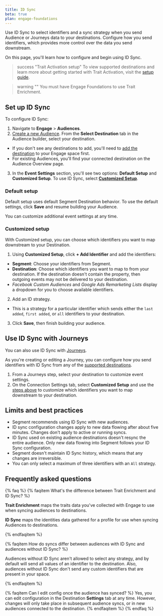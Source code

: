 ```yaml
--- 
title: ID Sync
beta: true
plan: engage-foundations
---
```


Use ID Sync to select identifiers and a sync strategy when you send Audience or Journeys data to your destinations. Configure how you send identifiers, which provides more control over the data you send downstream. 

On this page, you'll learn how to configure and begin using ID Sync.

> success "Trait Activation setup"
> To view supported destinations and learn more about getting started with Trait Activation, visit the [setup guide](/docs/engage/trait-activation/trait-activation-setup/).

> warning ""
> You must have Engage Foundations to use Trait Enrichment. 

## Set up ID Sync

To configure ID Sync:

1. Navigate to **Engage** > **Audiences**.
2. [Create a new Audience](/docs/engage/audiences/). From the **Select Destination** tab in the Audience builder, select your destination.
- If you don't see any destinations to add, you'll need to [add the destination](/docs/connections/destinations/add-destination/#adding-a-destination) to your Engage space first.
- For existing Audiences, you'll find your connected destination on the Audience Overview page.
3. In the **Event Settings** section, you'll see two options: **Default Setup** and **Customized Setup**. To use ID Sync, select [**Customized Setup**](#customized-setup). 

### Default setup 

Default setup uses default Segment Destination behavior. To use the default settings, click **Save** and resume building your Audience. 

You can customize additional event settings at any time. 

### Customized setup 

With Customized setup, you can choose which identifiers you want to map downstream to your Destination.

1. Using **Customized Setup**, click **+ Add Identifier** and add the identifiers:
- **Segment**: Choose your identifiers from Segment.
- **Destination**: Choose which identifiers you want to map to from your destination. If the destination doesn't contain the property, then outgoing events may not be delivered to your destination.
- *Facebook Custom Audiences* and *Google Ads Remarketing Lists* display a dropdown for you to choose available identifiers. 
2. Add an ID strategy. 
- This is a strategy for a particular identifier which sends either the `last added`, `first added`, or `all` identifiers to your destination.
3. Click **Save**, then finish building your audience.


## Use ID Sync with Journeys

You can also use ID Sync with [Journeys](/docs/engage/journeys/). 

As you're creating or editing a Journey, you can configure how you send identifiers with ID Sync from any of the [supported destinations](/docs/engage/trait-activation/trait-activation-setup/).

1. From a Journeys step, select your destination to customize event settings. 
2. On the Connection Settings tab, select **Customized Setup**  and use the [steps above](#customized-setup) to customize which identifiers you want to map downstream to your destination. 


## Limits and best practices

- Segment recommends using ID Sync with new audiences. 
- ID sync configuration changes apply to new data flowing after about five minutes. Changes don't apply to active or running syncs. 
- ID Sync used on existing audience destinations doesn't resync the entire audience. Only new data flowing into Segment follows your ID Sync configuration. 
- Segment doesn't maintain ID Sync history, which means that any changes are irreversible. 
- You can only select a maximum of three identifiers with an `All` strategy.


## Frequently asked questions
{% faq %}
{% faqitem What's the difference between Trait Enrichment and ID Sync? %}

**Trait Enrichment** maps the traits data you've collected with Engage to use when syncing audiences to destinations. 

**ID Sync** maps the identities data gathered for a profile for use when syncing Audiences to destinations.

{% endfaqitem %}

{% faqitem How do syncs differ between audiences with ID Sync and audiences without ID Sync? %}

Audiences without ID Sync aren't allowed to select any strategy, and by default will send all values of an identifier to the destination. Also, audiences without ID Sync don't send any custom identifiers that are present in your space. 


{% endfaqitem %}

{% faqitem Can I edit config once the audience has synced? %}
Yes, you can edit configuration in the Destination **Settings** tab at any time. However, changes will only take place in subsequent audience syncs, or in new audiences connected to the destination.
{% endfaqitem %}
{% endfaq %}